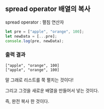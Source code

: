 ## spread operator 배열의 복사

spread operator : 펼침 연산자

```javascript
let pre = ["apple", "orange", 100];
let newData = [...pre];
console.log(pre, newData);
```

### 출력 결과

~~~
["apple", "orange", 100]
["apple", "orange", 100]
~~~

말 그래로 리스트를 쭉 펼치는 것이다!

그리고 그것을 새로운 배열을 만들어서 넣는 것이다.

즉, 완전 복사 한 것이다.